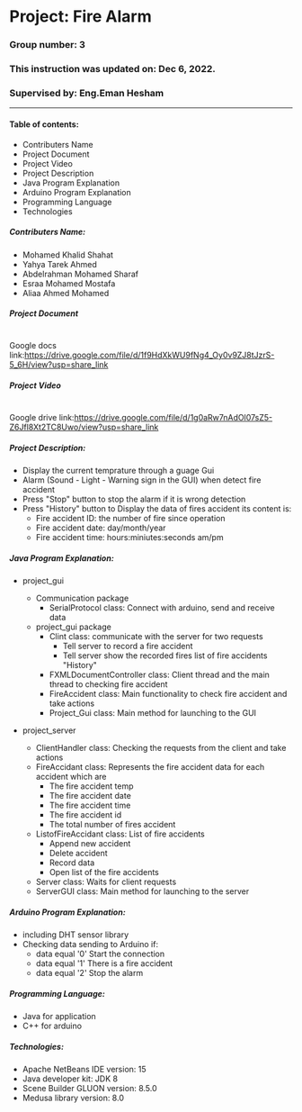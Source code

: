 # Project: Fire Alarm 
### Group number: 3
### This instruction was updated on: Dec 6, 2022.
### Supervised by: Eng.Eman Hesham
************************
#### Table of contents:
   * Contributers Name
   * Project Document
   * Project Video
   * Project Description
   * Java Program Explanation
   * Arduino Program Explanation
   * Programming Language
   * Technologies
        
##### Contributers Name:
   * Mohamed Khalid Shahat
   * Yahya Tarek Ahmed
   * Abdelrahman Mohamed Sharaf
   * Esraa Mohamed Mostafa
   * Aliaa Ahmed Mohamed

##### Project Document
   <br /> Google docs link:https://drive.google.com/file/d/1f9HdXkWU9fNg4_Oy0v9ZJ8tJzrS-5_6H/view?usp=share_link

##### Project Video
   <br /> Google drive link:https://drive.google.com/file/d/1g0aRw7nAdOl07sZ5-Z6Jfl8Xt2TC8Uwo/view?usp=share_link

##### Project Description: 
   * Display the current temprature through a guage Gui
   * Alarm (Sound - Light - Warning sign in the GUI) when detect fire accident 
   * Press "Stop" button to stop the alarm if it is wrong detection
   * Press "History" button to Display the data of fires accident its content is:
       * Fire accident ID: the number of fire since operation
       * Fire accident date: day/month/year
       * Fire accident time: hours:miniutes:seconds  am/pm

##### Java Program Explanation:

   * project_gui
       * Communication package
           * SerialProtocol class: Connect with arduino, send and receive data
       * project_gui package
           * Clint class: communicate with the server for two requests
              * Tell server to record a fire accident 
              * Tell server show the recorded fires list of fire accidents "History" 
           * FXMLDocumentController class: Client thread and the main thread to checking fire accident
           * FireAccident class: Main functionality to check fire accident and take actions
           * Project_Gui class: Main method for launching to the GUI
     
   * project_server
       * ClientHandler class: Checking the requests from the client and take actions 
       * FireAccidant class:  Represents the fire accident data for each accident which are
           * The fire accident temp 
           * The fire accident date  
           * The fire accident time  
           * The fire accident id
           * The total number of fires accident
       * ListofFireAccidant class:  List of fire accidents 
           * Append new accident
           * Delete accident
           * Record data
           * Open list of the fire accidents
       * Server class: Waits for client requests
       * ServerGUI class: Main method for launching to the server
  
  ##### Arduino Program Explanation:
   * including DHT sensor library
   * Checking data sending to Arduino if:
       * data equal '0' Start the connection
       * data equal '1' There is a fire accident
       * data equal '2' Stop the alarm

 
##### Programming Language: 
   * Java for application
   * C++ for arduino

##### Technologies:
   * Apache NetBeans IDE version: 15
   * Java developer kit: JDK 8
   * Scene Builder GLUON version: 8.5.0
   * Medusa library version: 8.0
